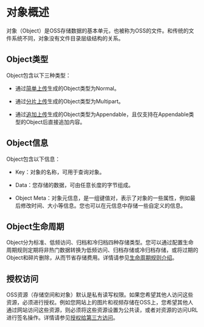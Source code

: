 对象概述 
=========================

对象（Object）是OSS存储数据的基本单元，也被称为OSS的文件。和传统的文件系统不同，对象没有文件目录层级结构的关系。

Object类型 
-----------------------------

Object包含以下三种类型：

* 通过[简单上传](/cn.zh-CN/开发指南/对象/文件（Object）/上传文件（Object）/简单上传.md)生成的Object类型为Normal。

  

* 通过[分片上传](/cn.zh-CN/开发指南/对象/文件（Object）/上传文件（Object）/分片上传和断点续传.md)生成的Object类型为Multipart。

  

* 通过[追加上传](/cn.zh-CN/开发指南/对象/文件（Object）/上传文件（Object）/追加上传.md)生成的Object类型为Appendable，且仅支持在Appendable类型的Object后直接追加内容。

  




Object信息 
-----------------------------

Object包含以下信息：

* Key：对象的名称，可用于查询对象。

  

* Data：您存储的数据，可由任意长度的字节组成。

  

* Object Meta：对象元信息，是一组键值对，表示了对象的一些属性，例如最后修改时间、大小等信息。您也可以在元信息中存储一些自定义的信息。

  




Object生命周期 
-------------------------------

Object分为标准、低频访问、归档和冷归档四种存储类型。您可以通过配置生命周期规则定期将非热门数据转换为低频访问、归档存储或冷归档存储，或将过期的Object和碎片删除，从而节省存储费用。详情请参见[生命周期规则介绍](/cn.zh-CN/开发指南/对象/文件（Object）/文件生命周期/生命周期规则介绍.md)。

授权访问 
-------------------------

OSS资源（存储空间和对象）默认是私有读写权限。如果您希望其他人访问这些资源，必须进行授权。例如您网站上的图片和视频存储在OSS上，您希望其他人通过网站访问这些资源，则必须将这些资源设置为公共读，或者对资源的访问URL进行签名操作。详情请参见[授权给第三方访问](/cn.zh-CN/开发指南/对象/文件（Object）/下载文件/授权给第三方下载.md)。
